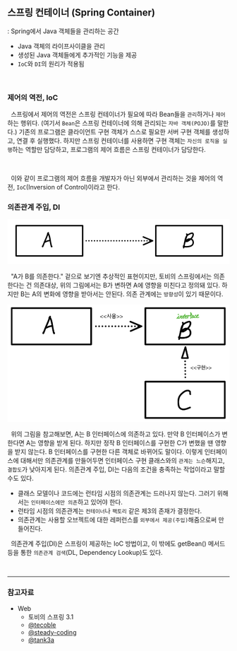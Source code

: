 ## **스프링 컨테이너** (Spring Container)

: Spring에서 Java 객체들을 관리하는 공간

- Java 객체의 라이프사이클을 관리
- 생성된 Java 객체들에게 추가적인 기능을 제공
- `IoC`와 `DI`의 원리가 적용됨

</br>

### **제어의 역전, IoC**

&nbsp; 스프링에서 제어의 역전은 스프링 컨테이너가 필요에 따라 Bean들을 `관리`하거나 `제어`하는 행위다.
(여기서 `Bean`은 스프링 컨테이너에 의해 관리되는 `자바 객체(POJO)`를 말한다.) 기존의 프로그램은 클라이언트 구현 객체가 스스로 필요한 서버 구현 객체를 생성하고, 연결 후 실행했다. 하지만 스프링 컨테이너를 사용하면 구현 객체는 `자신의 로직을 실행`하는 역할만 담당하고, 프로그램의 제어 흐름은 스프링 컨테이너가 담당한다.

</br>

&nbsp; 이와 같이 프로그램의 제어 흐름을 개발자가 아닌 외부에서 관리하는 것을 제어의 역전, `IoC`(Inversion of Control)이라고 한다.

### **의존관계 주입, DI**

<img src='../resources/spring/di.png' width=512>

&nbsp; "A가 B를 의존한다." 겉으로 보기엔 추상적인 표현이지만, 토비의 스프링에서는 의존한다는 건 의존대상, 위의 그림에서는 B가 변하면 A에 영향을 미친다고 정의돼 있다. 하지만 B는 A의 변화에 영향을 받아서는 안된다. 의존 관계에는 `방향성`이 있기 때문이다.

<img src='../resources/spring/di2.png' width=512>

&nbsp; 위의 그림을 참고해보면, A는 B 인터페이스에 의존하고 있다. 만약 B 인터페이스가 변한다면 A는 영향을 받게 된다. 하지만 정작 B 인터페이스를 구현한 C가 변했을 땐 영향을 받지 않는다. B 인터페이스를 구현한 다른 객체로 바뀌어도 말이다. 이렇게 인터페이스에 대해서만 의존관계를 만들어두면 인터페이스 구현 클래스와의 `관계는 느슨`해지고, `결합도`가 낮아지게 된다. 의존관계 주입, DI는 다음의 조건을 충족하는 작업이라고 말할 수도 있다.

- 클래스 모델이나 코드에는 런타임 시점의 의존관계는 드러나지 않는다. 그러기 위해서는 `인터페이스에만 의존`하고 있어야 한다.
- 런타임 시점의 의존관계는 `컨테이너`나 `팩토리` 같은 제3의 존재가 결정한다.
- 의존관계는 사용할 오브젝트에 대한 레퍼런스를 `외부에서 제공(주입)`해줌으로써 만들어진다.

&nbsp; 의존관계 주입(DI)은 스프링이 제공하는 IoC 방법이고, 이 밖에도 getBean() 메서드 등을 통한 `의존관계 검색`(DL, Dependency Lookup)도 있다.

</br>

---

### **참고자료**

- Web
  - 토비의 스프링 3.1
  - [@tecoble](https://tecoble.techcourse.co.kr/post/2021-04-27-dependency-injection/)
  - [@steady-coding](https://steady-coding.tistory.com/458)
  - [@tank3a](https://velog.io/@tank3a/스프링-컨테이너와-스프링-빈)
